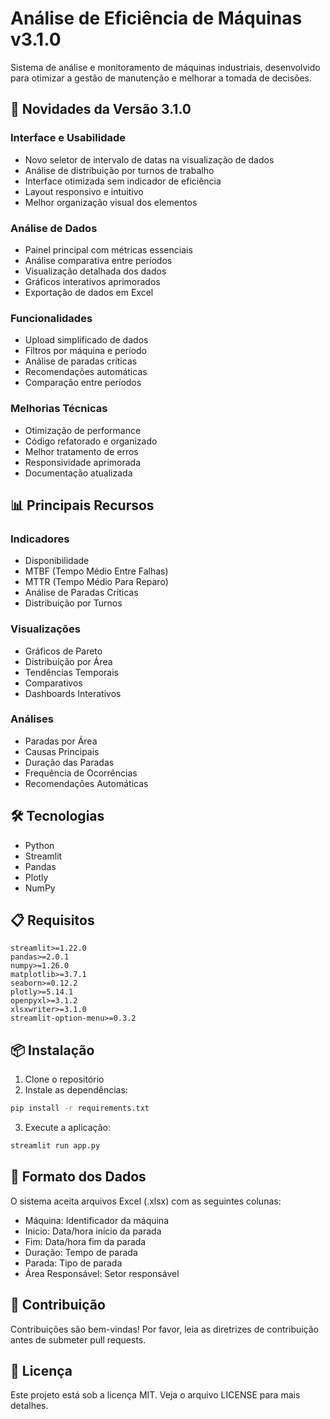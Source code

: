 # Análise de Eficiência de Máquinas v3.1.0

Sistema de análise e monitoramento de máquinas industriais, desenvolvido para otimizar a gestão de manutenção e melhorar a tomada de decisões.

## 🚀 Novidades da Versão 3.1.0

### Interface e Usabilidade
- Novo seletor de intervalo de datas na visualização de dados
- Análise de distribuição por turnos de trabalho
- Interface otimizada sem indicador de eficiência
- Layout responsivo e intuitivo
- Melhor organização visual dos elementos

### Análise de Dados
- Painel principal com métricas essenciais
- Análise comparativa entre períodos
- Visualização detalhada dos dados
- Gráficos interativos aprimorados
- Exportação de dados em Excel

### Funcionalidades
- Upload simplificado de dados
- Filtros por máquina e período
- Análise de paradas críticas
- Recomendações automáticas
- Comparação entre períodos

### Melhorias Técnicas
- Otimização de performance
- Código refatorado e organizado
- Melhor tratamento de erros
- Responsividade aprimorada
- Documentação atualizada

## 📊 Principais Recursos

### Indicadores
- Disponibilidade
- MTBF (Tempo Médio Entre Falhas)
- MTTR (Tempo Médio Para Reparo)
- Análise de Paradas Críticas
- Distribuição por Turnos

### Visualizações
- Gráficos de Pareto
- Distribuição por Área
- Tendências Temporais
- Comparativos
- Dashboards Interativos

### Análises
- Paradas por Área
- Causas Principais
- Duração das Paradas
- Frequência de Ocorrências
- Recomendações Automáticas

## 🛠️ Tecnologias

- Python
- Streamlit
- Pandas
- Plotly
- NumPy

## 📋 Requisitos

```
streamlit>=1.22.0
pandas>=2.0.1
numpy>=1.26.0
matplotlib>=3.7.1
seaborn>=0.12.2
plotly>=5.14.1
openpyxl>=3.1.2
xlsxwriter>=3.1.0
streamlit-option-menu>=0.3.2
```

## 📦 Instalação

1. Clone o repositório
2. Instale as dependências:
```bash
pip install -r requirements.txt
```
3. Execute a aplicação:
```bash
streamlit run app.py
```

## 📄 Formato dos Dados

O sistema aceita arquivos Excel (.xlsx) com as seguintes colunas:

- Máquina: Identificador da máquina
- Inicio: Data/hora início da parada
- Fim: Data/hora fim da parada
- Duração: Tempo de parada
- Parada: Tipo de parada
- Área Responsável: Setor responsável

## 🤝 Contribuição

Contribuições são bem-vindas! Por favor, leia as diretrizes de contribuição antes de submeter pull requests.

## 📝 Licença

Este projeto está sob a licença MIT. Veja o arquivo LICENSE para mais detalhes.
